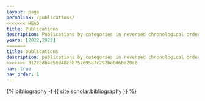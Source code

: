 ```yaml
---
layout: page
permalink: /publications/
<<<<<<< HEAD
title: Publications
description: Publications by categories in reversed chronological order. generated by jekyll-scholar.
years: [2022,2023]
=======
title: publications
description: publications by categories in reversed chronological order. generated by jekyll-scholar.
>>>>>>> 312cbdb4c50d48cbb75769587c292be0d6ba20cb
nav: true
nav_order: 1
---
```

<!-- _pages/publications.md -->
<div class="publications">

{% bibliography -f {{ site.scholar.bibliography }} %}

</div>
